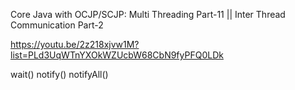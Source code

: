 Core Java with OCJP/SCJP: Multi Threading Part-11 || Inter Thread Communication Part-2

https://youtu.be/2z218xjvw1M?list=PLd3UqWTnYXOkWZUcbW68CbN9fyPFQ0LDk

wait()
notify()
notifyAll()